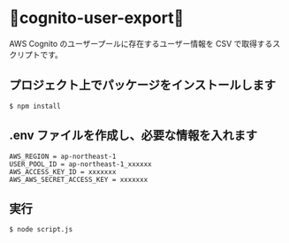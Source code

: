# 🦿cognito-user-export🦿

AWS Cognito のユーザープールに存在するユーザー情報を CSV で取得するスクリプトです。

## プロジェクト上でパッケージをインストールします
```
$ npm install
```

## .env ファイルを作成し、必要な情報を入れます

```.env
AWS_REGION = ap-northeast-1
USER_POOL_ID = ap-northeast-1_xxxxxx
AWS_ACCESS_KEY_ID = xxxxxxx
AWS_AWS_SECRET_ACCESS_KEY = xxxxxxx
```

## 実行

```
$ node script.js
```
